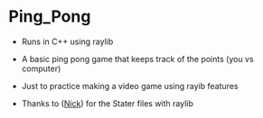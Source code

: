 # Ping_Pong
  - Runs in C++ using raylib
  - A basic ping pong game that keeps track of the points (you vs computer)
  - Just to practice making a video game using rayib features

  - Thanks to ([Nick](https://www.youtube.com/watch?v=PaAcVk5jUd8)) for the Stater files with raylib
